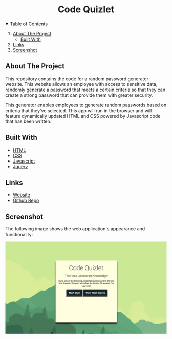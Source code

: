 <h1 align="center">Code Quizlet</h1>

<!-- TABLE OF CONTENTS -->
<details open="open">
  <summary>Table of Contents</summary>
  <ol>
    <li>
      <a href="#about-the-project">About The Project</a>
      <ul>
        <li><a href="#built-with">Built With</a></li>
      </ul>
    </li>
    <li>
      <a href="#links">Links</a>
    <li><a href="#screenshot">Screenshot</a></li>
  </ol>
</details>

## About The Project

This repository contains the code for a random password generator website. This website allows an employee with access to sensitive data, randomly generate a password that meets a certain criteria so that they can create a strong password that can provide them with greater security.

This generator enables employees to generate random passwords based on criteria that they've selected. This app will run in the browser and will feature dynamically updated HTML and CSS powered by Javascript code that has been written.

## Built With

- [HTML](https://html.spec.whatwg.org/)
- [CSS](https://www.w3.org/Style/CSS/Overview.en.html)
- [Javascript](https://www.javascript.com/)
- [Jquery](https://jquery.com/)

## Links

- [Website](https://kimshihyun.github.io/code-quizlet/)
- [Github Repo](https://github.com/KimShiHyun/code-quizlet/)

## Screenshot

The following image shows the web application's appearance and functionality:

![Web Screenshot](./assets/images/screenshot.png)
